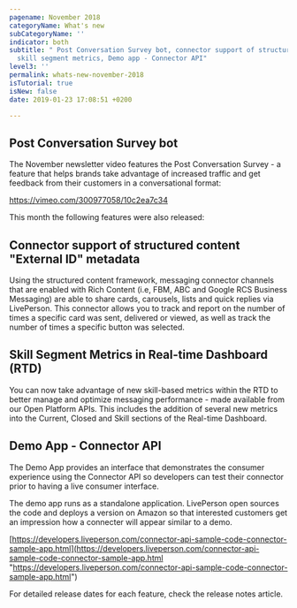 ```yaml
---
pagename: November 2018
categoryName: What's new
subCategoryName: ''
indicator: both
subtitle: " Post Conversation Survey bot, connector support of structured content,
  skill segment metrics, Demo app - Connector API"
level3: ''
permalink: whats-new-november-2018
isTutorial: true
isNew: false
date: 2019-01-23 17:08:51 +0200

---
```

## Post Conversation Survey bot

The November newsletter video features the Post Conversation Survey - a feature that helps brands take advantage of increased traffic and get feedback from their customers in a conversational format:

[https://vimeo.com/300977058/10c2ea7c34 ](https://vimeo.com/300977058/10c2ea7c34 )

This month the following features were also released:

## Connector support of structured content "External ID" metadata

Using the structured content framework, messaging connector channels that are enabled with Rich Content (i.e, FBM, ABC and Google RCS Business Messaging) are able to share cards, carousels, lists and quick replies via LivePerson. This connector allows you to track and report on the number of times a specific card was sent, delivered or viewed, as well as track the number of times a specific button was selected.

## Skill Segment Metrics in Real-time Dashboard (RTD)

You can now take advantage of new skill-based metrics within the RTD to better manage and optimize messaging performance - made available from our Open Platform APIs. This includes the addition of several new metrics into the Current, Closed and Skill sections of the Real-time Dashboard.

## Demo App - Connector API

The Demo App provides an interface that demonstrates the consumer experience using the Connector API so developers can test their connector prior to having a live consumer interface.

The demo app runs as a standalone application. LivePerson open sources the code and deploys a version on Amazon so that interested customers get an impression how a connecter will appear similar to a demo.

[https://developers.liveperson.com/connector-api-sample-code-connector-sample-app.html](https://developers.liveperson.com/connector-api-sample-code-connector-sample-app.html "https://developers.liveperson.com/connector-api-sample-code-connector-sample-app.html")

For detailed release dates for each feature, check the release notes article.